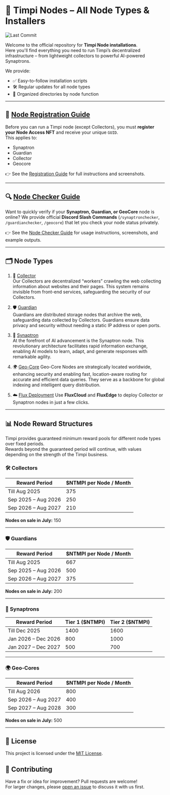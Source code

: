 # 🧠 Timpi Nodes – All Node Types & Installers

![Last Commit](https://img.shields.io/github/last-commit/Timpi-official/Nodes)

Welcome to the official repository for **Timpi Node installations**.  
Here you'll find everything you need to run Timpi’s decentralized infrastructure – from lightweight collectors to powerful AI-powered Synaptrons.

We provide:
- ✅ Easy-to-follow installation scripts  
- 🛠️ Regular updates for all node types  
- 📁 Organized directories by node function

---

## 📝 [Node Registration Guide](https://github.com/Timpi-official/Nodes/blob/main/Registration/RegisterNodes.md)

Before you can run a Timpi node (except Collectors), you must **register your Node Access NFT** and receive your unique `GUID`.  
This applies to:
- Synaptron
- Guardian
- Collector
- Geocore

👉 See the [Registration Guide](https://github.com/Timpi-official/Nodes/blob/main/Registration/RegisterNodes.md) for full instructions and screenshots.

---

## 🔍 [Node Checker Guide](https://github.com/Timpi-official/Nodes/blob/main/NodeCheckers/NodeCheckers.md)

Want to quickly verify if your **Synaptron, Guardian, or GeoCore** node is online?
We provide official **Discord Slash Commands** (`/synaptronchecker`, `/guardianchecker`, `/geocore`) that let you check your node status privately.

👉 See the [Node Checker Guide](https://github.com/Timpi-official/Nodes/blob/main/NodeCheckers/NodeCheckers.md) for usage instructions, screenshots, and example outputs.

---

## 🗂 Node Types

1. 🔄 [Collector](https://github.com/Timpi-official/Nodes/tree/main/Collector)  
   Our Collectors are decentralized “workers” crawling the web collecting information about websites and their pages. This system remains invisible from front-end services, safeguarding the security of our Collectors.

2. 🛡️ [Guardian](https://github.com/Timpi-official/Nodes/tree/main/Guardian)  
   Guardians are distributed storage nodes that archive the web, safeguarding data collected by Collectors. Guardians ensure data privacy and security without needing a static IP address or open ports.

3. 🧬 [Synaptron](https://github.com/Timpi-official/Nodes/tree/main/Synaptron)  
   At the forefront of AI advancement is the Synaptron node. This revolutionary architecture facilitates rapid information exchange, enabling AI models to learn, adapt, and generate responses with remarkable agility.

4. 🌍 [Geo-Core](https://github.com/Timpi-official/Nodes/blob/main/Geocore/README.md)
Geo-Core Nodes are strategically located worldwide, enhancing security and enabling fast, location-aware routing for accurate and efficient data queries. They serve as a backbone for global indexing and intelligent query distribution.

5. ☁️ [Flux Deployment](https://github.com/Timpi-official/Nodes/blob/main/FluxDeployment/README.md)
   Use **FluxCloud** and **FluxEdge** to deploy Collector or Synaptron nodes in just a few clicks.
---

## 📊 Node Reward Structures

Timpi provides guaranteed minimum reward pools for different node types over fixed periods.  
Rewards beyond the guaranteed period will continue, with values depending on the strength of the Timpi business.

### 🛠️ Collectors
| Reward Period                     | $NTMPI per Node / Month |
|----------------------------------|--------------------------|
| Till Aug 2025                     | 375                      |
| Sep 2025 – Aug 2026               | 250                      |
| Sep 2026 – Aug 2027               | 210                      |

**Nodes on sale in July:** 150

---

### 🛡️ Guardians
| Reward Period                     | $NTMPI per Node / Month |
|----------------------------------|--------------------------|
| Till Aug 2025                     | 667                      |
| Sep 2025 – Aug 2026               | 500                      |
| Sep 2026 – Aug 2027               | 375                      |

**Nodes on sale in July:** 200

---

### 🧠 Synaptrons
| Reward Period                     | Tier 1 ($NTMPI) | Tier 2 ($NTMPI) |
|----------------------------------|----------------|----------------|
| Till Dec 2025                     | 1400           | 1600           |
| Jan 2026 – Dec 2026               | 800            | 1000           |
| Jan 2027 – Dec 2027               | 500            | 700            |

---

### 🌍 Geo-Cores
| Reward Period                     | $NTMPI per Node / Month |
|----------------------------------|--------------------------|
| Till Aug 2026                     | 800                      |
| Sep 2026 – Aug 2027               | 400                      |
| Sep 2027 – Aug 2028               | 300                      |

**Nodes on sale in July:** 500

---


## 📜 License

This project is licensed under the [MIT License](LICENSE).

## 🤝 Contributing

Have a fix or idea for improvement? Pull requests are welcome!  
For larger changes, please [open an issue](https://discord.com/channels/946982023245992006/1179427377844068493) to discuss it with us first.
